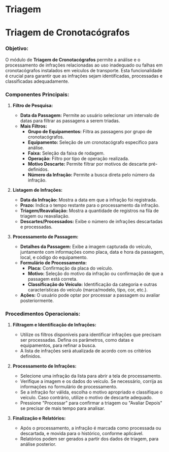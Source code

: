 # Triagem

# Triagem de Cronotacógrafos

### **Objetivo:**
O módulo de **Triagem de Cronotacógrafos** permite a análise e o processamento de infrações relacionadas ao uso inadequado ou falhas em cronotacógrafos instalados em veículos de transporte. Esta funcionalidade é crucial para garantir que as infrações sejam identificadas, processadas e classificadas adequadamente.

### **Componentes Principais:**

1. **Filtro de Pesquisa:**
    - **Data da Passagem:** Permite ao usuário selecionar um intervalo de datas para filtrar as passagens a serem triadas.
    - **Mais Filtros:**
        - **Grupo de Equipamentos:** Filtra as passagens por grupo de cronotacógrafos.
        - **Equipamento:** Seleção de um cronotacógrafo específico para análise.
        - **Faixa:** Seleção da faixa de rodagem.
        - **Operação:** Filtro por tipo de operação realizada.
        - **Motivo Descarte:** Permite filtrar por motivos de descarte pré-definidos.
        - **Número da Infração:** Permite a busca direta pelo número da infração.

2. **Listagem de Infrações:**
    - **Data da Infração:** Mostra a data em que a infração foi registrada.
    - **Prazo:** Indica o tempo restante para o processamento da infração.
    - **Triagem/Reavaliação:** Mostra a quantidade de registros na fila de triagem ou reavaliação.
    - **Descartes/Processados:** Exibe o número de infrações descartadas e processadas.

3. **Processamento de Passagem:**
    - **Detalhes da Passagem:** Exibe a imagem capturada do veículo, juntamente com informações como placa, data e hora da passagem, local, e código do equipamento.
    - **Formulário de Processamento:**
        - **Placa:** Confirmação da placa do veículo.
        - **Motivo:** Seleção do motivo da infração ou confirmação de que a passagem está correta.
        - **Classificação do Veículo:** Identificação da categoria e outras características do veículo (marca/modelo, tipo, cor, etc.).
    - **Ações:** O usuário pode optar por processar a passagem ou avaliar posteriormente.

### **Procedimentos Operacionais:**

1. **Filtragem e Identificação de Infrações:**
    - Utilize os filtros disponíveis para identificar infrações que precisam ser processadas. Defina os parâmetros, como datas e equipamentos, para refinar a busca.
    - A lista de infrações será atualizada de acordo com os critérios definidos.

2. **Processamento de Infrações:**
    - Selecione uma infração da lista para abrir a tela de processamento.
    - Verifique a imagem e os dados do veículo. Se necessário, corrija as informações no formulário de processamento.
    - Se a infração for válida, escolha o motivo apropriado e classifique o veículo. Caso contrário, utilize o motivo de descarte adequado.
    - Pressione "Processar" para confirmar a triagem ou "Avaliar Depois" se precisar de mais tempo para analisar.

3. **Finalização e Relatórios:**
    - Após o processamento, a infração é marcada como processada ou descartada, e movida para o histórico, conforme aplicável.
    - Relatórios podem ser gerados a partir dos dados de triagem, para análise posterior.

